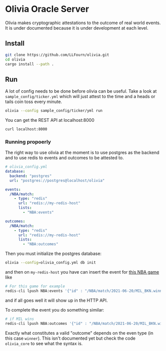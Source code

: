 # Olivia Oracle Server

Olivia makes cryptographic attestations to the outcome of real world events.
It is under documented because it is under development at each level.


## Install

``` sh
git clone https://github.com/LLFourn/olivia.git
cd olivia
cargo install --path .
```

## Run

A lot of config needs to be done before olivia can be useful.
Take a look at `sample_config/ticker.yml` which will just attest to the time and a heads or tails coin toss every minute.


``` sh
olivia --config sample_config/ticker/yml run
```

You can get the REST API at localhost:8000

``` sh
curl localhost:8000 
```

### Running propoerly

The right way to use olivia at the moment is to use postgres as the backend and to use redis to events and outcomes to be attested to.


``` yaml
# olivia_config.yml
database:
  backend: "postgres"
  url: "postgres://postgres@localhost/olivia"

events:
  /NBA/match:
    - type: "redis"
      url: "redis://my-redis-host"
      lists:
        - "NBA:events"

outcomes:
  /NBA/match:
    - type: "redis"
      url: "redis://my-redis-host"
      lists:
        - "NBA:outcomes"
```

Then you must initialize the postgres database:

``` sh
olivia --config=olivia_config.yml db init
```

and then on `my-redis-host` you have can insert the event for [this NBA game](https://www.nba.com/game/mil-vs-bkn-0042000217) like

``` sh
# For this game for example
redis-cli lpush NBA:events '{"id" : "/NBA/match/2021-06-20/MIL_BKN.winner", expected_outcome_time: "2021-06-21T02:00:00"}'
```

and if all goes well it will show up in the HTTP API.

To complete the event you do something similar:

``` sh
# if MIL wins
redis-cli lpush NBA:outcomes '{"id" : "/NBA/match/2021-06-20/MIL_BKN.winner", "outcome": "MIL"}'
```

Exactly what constitutes a valid "outcome" depends on the even type (in this case `winner`).
This isn't documented yet but check the code `olivia_core` to see what the syntax is.
